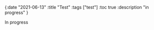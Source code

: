 {:date "2021-06-13"
 :title "Test"
 :tags ["test"]
 :toc true
 :description "in progress"
}

In progress